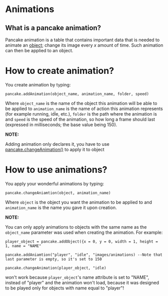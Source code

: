 # Animations

## What is a pancake animation?

Pancake animation is a table that contains important data that is needed to animate an [object](http://mightypancake.games/documentation/topics/objects); change its image every _x_ amount of time. Such animation can then be applied to an object.

# How to create animation?

You create animation by typing:

`pancake.addAnimation(object_name, animation_name, folder, speed)`

Where `object_name` is the name of the object this animation will be able to be applied to `animation_name` is the name of action this animation represents (for example running, idle, etc.), `folder` is the path where the animation is and `speed` is the speed of the animation, so how long a frame should last (expressed in milliseconds; the base value being 150).

**NOTE:**

Adding animation only declares it, you have to use [pancake.changeAnimation()](http://mightypancake.games/documentation/functions/pancake.changeAnimation()) to apply it to object

# How to use animations?

You apply your wonderful animations by typing:

`pancake.changeAniamtion(object, animation_name)`

Where `object` is the object you want the animation to be applied to and `animation_name` is the name you gave it upon creation.

**NOTE:**

You can only apply animations to objects with the same name as the `object_name` parameter was used when creating the animation. For example:

`player_object = pancake.addObject({x = 0, y = 0, width = 1, height = 1, name = "NAME"`

`pancake.addAniamtion("player", "idle", "images/animations) --Note that last parameter is empty, so it's set to 150`

`pancake.changeAnimation(player_object, "idle)`

won't work because `player_object`'s name attribute is set to "NAME", instead of "player" and the animation won't load, because it was designed to be played only for objects with name equal to "player"!

